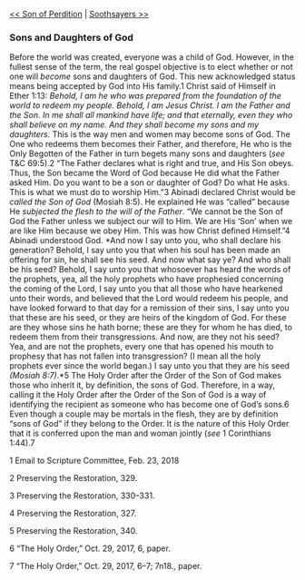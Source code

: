 [<< Son of Perdition](Son%20of%20Perdition.md)  |  [Soothsayers >>](Soothsayers.md)

### Sons and Daughters of God
Before the world was created, everyone was a child of God. However, in the fullest sense of the term, the real gospel objective is to elect whether or not one will *become* sons and daughters of God. This new acknowledged status means being accepted by God into His family.1 Christ said of Himself in Ether 1:13: *Behold, I am he who was prepared from the foundation of the world to redeem my people. Behold, I am Jesus Christ. I am the Father and the Son. In me shall all mankind have life; and that eternally, even they who shall believe on my name. And they shall become my sons and my daughters.* This is the way men and women may become sons of God. The One who redeems them becomes their Father, and therefore, He who is the Only Begotten of the Father in turn begets many sons and daughters (*see* T&C 69:5).2 “The Father declares what is right and true, and His Son obeys. Thus, the Son became the Word of God because He did what the Father asked Him. Do you want to be a son or daughter of God? Do what He asks. This is what we must do to worship Him.”3 Abinadi declared Christ would be *called the Son of God* (Mosiah 8:5). He explained He was “called” because He *subjected the flesh to the will of the Father*. “We cannot be the Son of God the Father unless we subject our will to Him. We are His ‘Son’ when we are like Him because we obey Him. This was how Christ defined Himself.”4 Abinadi understood God. *And now I say unto you, who shall declare his generation? Behold, I say unto you that when his soul has been made an offering for sin, he shall see his seed. And now what say ye? And who shall be his seed? Behold, I say unto you that whosoever has heard the words of the prophets, yea, all the holy prophets who have prophesied concerning the coming of the Lord, I say unto you that all those who have hearkened unto their words, and believed that the Lord would redeem his people, and have looked forward to that day for a remission of their sins, I say unto you that these are his seed, or they are heirs of the kingdom of God. For these are they whose sins he hath borne; these are they for whom he has died, to redeem them from their transgressions. And now, are they not his seed? Yea, and are not the prophets, every one that has opened his mouth to prophesy that has not fallen into transgression? (I mean all the holy prophets ever since the world began.) I say unto you that they are his seed *(Mosiah 8:7)*.*5 The Holy Order after the Order of the Son of God makes those who inherit it, by definition, the sons of God. Therefore, in a way, calling it the Holy Order after the Order of the Son of God is a way of identifying the recipient as someone who has become one of God’s sons.6 Even though a couple may be mortals in the flesh, they are by definition “sons of God” if they belong to the Order. It is the nature of this Holy Order that it is conferred upon the man and woman jointly (*see* 1 Corinthians 1:44).7



1 Email to Scripture Committee, Feb. 23, 2018


2 Preserving the Restoration, 329.


3 Preserving the Restoration, 330–331.


4 Preserving the Restoration, 327.


5 Preserving the Restoration, 340.


6 “The Holy Order,” Oct. 29, 2017, 6, paper.


7 “The Holy Order,” Oct. 29, 2017, 6–7; 7n18., paper.